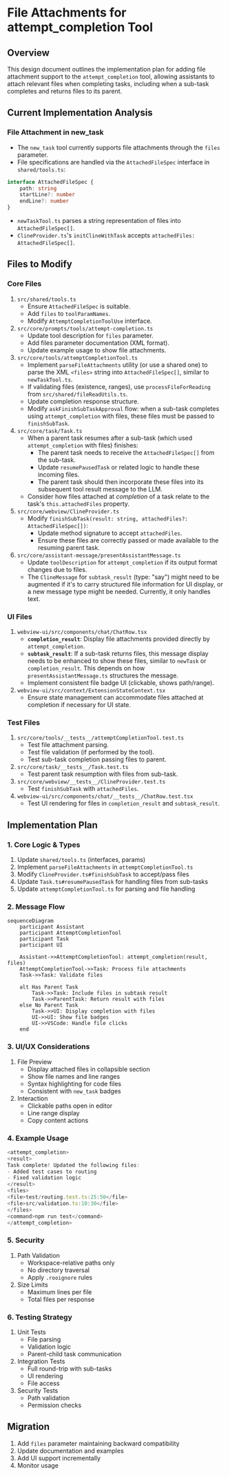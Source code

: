 # File Attachments for attempt_completion Tool

## Overview

This design document outlines the implementation plan for adding file attachment support to the `attempt_completion` tool, allowing assistants to attach relevant files when completing tasks, including when a sub-task completes and returns files to its parent.

## Current Implementation Analysis

### File Attachment in new_task

- The `new_task` tool currently supports file attachments through the `files` parameter.
- File specifications are handled via the `AttachedFileSpec` interface in `shared/tools.ts`:

```typescript
interface AttachedFileSpec {
	path: string
	startLine?: number
	endLine?: number
}
```

- `newTaskTool.ts` parses a string representation of files into `AttachedFileSpec[]`.
- `ClineProvider.ts`'s `initClineWithTask` accepts `attachedFiles: AttachedFileSpec[]`.

## Files to Modify

### Core Files

1.  `src/shared/tools.ts`
    - Ensure `AttachedFileSpec` is suitable.
    - Add `files` to `toolParamNames`.
    - Modify `AttemptCompletionToolUse` interface.
2.  `src/core/prompts/tools/attempt-completion.ts`
    - Update tool description for `files` parameter.
    - Add files parameter documentation (XML format).
    - Update example usage to show file attachments.
3.  `src/core/tools/attemptCompletionTool.ts`
    - Implement `parseFileAttachments` utility (or use a shared one) to parse the XML `<files>` string into `AttachedFileSpec[]`, similar to `newTaskTool.ts`.
    - If validating files (existence, ranges), use `processFileForReading` from `src/shared/fileReadUtils.ts`.
    - Update completion response structure.
    - Modify `askFinishSubTaskApproval` flow: when a sub-task completes using `attempt_completion` with files, these files must be passed to `finishSubTask`.
4.  `src/core/task/Task.ts`
    - When a parent task resumes after a sub-task (which used `attempt_completion` with files) finishes:
        - The parent task needs to receive the `AttachedFileSpec[]` from the sub-task.
        - Update `resumePausedTask` or related logic to handle these incoming files.
        - The parent task should then incorporate these files into its subsequent tool result message to the LLM.
    - Consider how files attached at _completion_ of a task relate to the task's `this.attachedFiles` property.
5.  `src/core/webview/ClineProvider.ts`
    - Modify `finishSubTask(result: string, attachedFiles?: AttachedFileSpec[])`:
        - Update method signature to accept `attachedFiles`.
        - Ensure these files are correctly passed or made available to the resuming parent task.
6.  `src/core/assistant-message/presentAssistantMessage.ts`
    - Update `toolDescription` for `attempt_completion` if its output format changes due to files.
    - The `ClineMessage` for `subtask_result` (type: "say") might need to be augmented if it's to carry structured file information for UI display, or a new message type might be needed. Currently, it only handles text.

### UI Files

1.  `webview-ui/src/components/chat/ChatRow.tsx`
    - **`completion_result`**: Display file attachments provided directly by `attempt_completion`.
    - **`subtask_result`**: If a sub-task returns files, this message display needs to be enhanced to show these files, similar to `newTask` or `completion_result`. This depends on how `presentAssistantMessage.ts` structures the message.
    - Implement consistent file badge UI (clickable, shows path/range).
2.  `webview-ui/src/context/ExtensionStateContext.tsx`
    - Ensure state management can accommodate files attached at completion if necessary for UI state.

### Test Files

1.  `src/core/tools/__tests__/attemptCompletionTool.test.ts`
    - Test file attachment parsing.
    - Test file validation (if performed by the tool).
    - Test sub-task completion passing files to parent.
2.  `src/core/task/__tests__/Task.test.ts`
    - Test parent task resumption with files from sub-task.
3.  `src/core/webview/__tests__/ClineProvider.test.ts`
    - Test `finishSubTask` with `attachedFiles`.
4.  `webview-ui/src/components/chat/__tests__/ChatRow.test.tsx`
    - Test UI rendering for files in `completion_result` and `subtask_result`.

## Implementation Plan

### 1. Core Logic & Types

1. Update `shared/tools.ts` (interfaces, params)
2. Implement `parseFileAttachments` in `attemptCompletionTool.ts`
3. Modify `ClineProvider.ts#finishSubTask` to accept/pass files
4. Update `Task.ts#resumePausedTask` for handling files from sub-tasks
5. Update `attemptCompletionTool.ts` for parsing and file handling

### 2. Message Flow

```mermaid
sequenceDiagram
    participant Assistant
    participant AttemptCompletionTool
    participant Task
    participant UI

    Assistant->>AttemptCompletionTool: attempt_completion(result, files)
    AttemptCompletionTool->>Task: Process file attachments
    Task->>Task: Validate files

    alt Has Parent Task
        Task->>Task: Include files in subtask result
        Task->>ParentTask: Return result with files
    else No Parent Task
        Task->>UI: Display completion with files
        UI->>UI: Show file badges
        UI->>VSCode: Handle file clicks
    end
```

### 3. UI/UX Considerations

1. File Preview
    - Display attached files in collapsible section
    - Show file names and line ranges
    - Syntax highlighting for code files
    - Consistent with `new_task` badges
2. Interaction
    - Clickable paths open in editor
    - Line range display
    - Copy content actions

### 4. Example Usage

```typescript
<attempt_completion>
<result>
Task complete! Updated the following files:
- Added test cases to routing
- Fixed validation logic
</result>
<files>
<file>test/routing.test.ts:25:50</file>
<file>src/validation.ts:10:30</file>
</files>
<command>npm run test</command>
</attempt_completion>
```

### 5. Security

1. Path Validation
    - Workspace-relative paths only
    - No directory traversal
    - Apply `.rooignore` rules
2. Size Limits
    - Maximum lines per file
    - Total files per response

### 6. Testing Strategy

1. Unit Tests
    - File parsing
    - Validation logic
    - Parent-child task communication
2. Integration Tests
    - Full round-trip with sub-tasks
    - UI rendering
    - File access
3. Security Tests
    - Path validation
    - Permission checks

## Migration

1. Add `files` parameter maintaining backward compatibility
2. Update documentation and examples
3. Add UI support incrementally
4. Monitor usage
